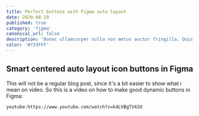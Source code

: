 ```yaml
---
title: Perfect buttons with Figma auto layout
date: 2020-08-19
published: true
category: 'figma'
canonical_url: false
description: 'Donec ullamcorper nulla non metus auctor fringilla. Duis mollis, est non commodo luctus, nisi erat porttitor ligula, eget lacinia odio sem nec elit.'
color: '#733FFF'
---
```


## Smart centered auto layout icon buttons in Figma

This will not be a regular blog post, since it's a bit easier to show what i mean on video. So this is a video on how to make good dynamic buttons in Figma:



`youtube:https://www.youtube.com/watch?v=k4LVBgTV42U`

